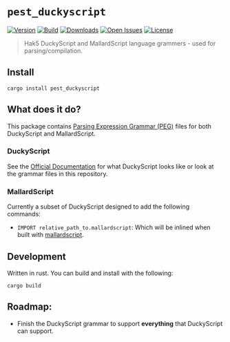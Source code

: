 # `pest_duckyscript`

[![Version](https://img.shields.io/crates/v/pest_duckyscript?style=flat-square)](https://crates.io/crates/pest_duckyscript)
[![Build](https://img.shields.io/travis/Nate-Wilkins/pest_duckyscript/main?style=flat-square)](https://app.travis-ci.com/github/Nate-Wilkins/pest_duckyscript)
[![Downloads](https://img.shields.io/crates/d/pest_duckyscript?color=%230E0&style=flat-square)](https://crates.io/crates/pest_duckyscript)
[![Open Issues](https://img.shields.io/github/issues-raw/Nate-Wilkins/pest_duckyscript?style=flat-square)](https://github.com/Nate-Wilkins/pest_duckyscript/issues)
[![License](https://img.shields.io/github/license/Nate-Wilkins/pest_duckyscript?color=%2308F&style=flat-square)](https://github.com/Nate-Wilkins/pest_duckyscript/blob/main/LICENSE)

> Hak5 DuckyScript and MallardScript language grammers - used for parsing/compilation.

## Install

```
cargo install pest_duckyscript
```

## What does it do?

This package contains [Parsing Expression Grammar (PEG)](https://en.wikipedia.org/wiki/Parsing_expression_grammar) files
for both DuckyScript and MallardScript.

### DuckyScript

See the [Official Documentation](https://docs.hak5.org/hak5-usb-rubber-ducky/duckyscript-tm-quick-reference) for what
DuckyScript looks like or look at the grammar files in this repository.

### MallardScript

Currently a subset of DuckyScript designed to add the following commands:

- `IMPORT relative_path_to.mallardscript`: Which will be inlined when built with
  [mallardscript](https://github.com/Nate-Wilkins/mallardscript).

## Development

Written in rust. You can build and install with the following:

```
cargo build
```

## Roadmap:

- Finish the DuckyScript grammar to support **everything** that DuckyScript can support.
